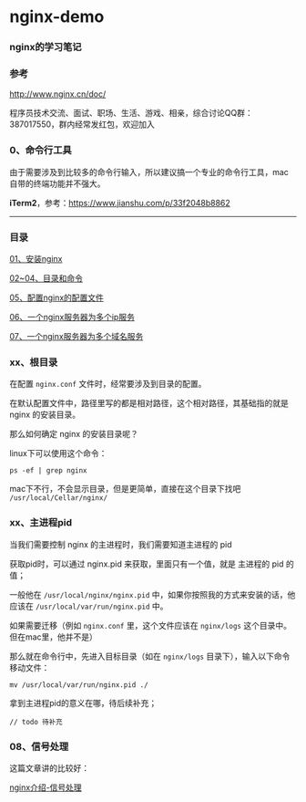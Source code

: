 # nginx-demo 

### nginx的学习笔记

### 参考

http://www.nginx.cn/doc/

程序员技术交流、面试、职场、生活、游戏、相亲，综合讨论QQ群：387017550，群内经常发红包，欢迎加入

### 0、命令行工具

由于需要涉及到比较多的命令行输入，所以建议搞一个专业的命令行工具，mac自带的终端功能并不强大。

<b>iTerm2</b>，参考：https://www.jianshu.com/p/33f2048b8862

---

### 目录

<a href='https://github.com/qq20004604/nginx-demo/blob/master/01、安装nginx.md'>01、安装nginx</a>

<a href='https://github.com/qq20004604/nginx-demo/blob/master/02~04、目录和命令.md'>02~04、目录和命令</a>

<a href='https://github.com/qq20004604/nginx-demo/blob/master/05、配置nginx的配置文件.md'>05、配置nginx的配置文件</a>

<a href='https://github.com/qq20004604/nginx-demo/blob/master/06、一个nginx服务器为多个ip服务.md'>06、一个nginx服务器为多个ip服务</a>

<a href='https://github.com/qq20004604/nginx-demo/blob/master/07、一个nginx服务器为多个域名服务'>07、一个nginx服务器为多个域名服务</a>




### xx、根目录

在配置 ``nginx.conf`` 文件时，经常要涉及到目录的配置。

在默认配置文件中，路径里写的都是相对路径，这个相对路径，其基础指的就是 nginx 的安装目录。

那么如何确定 nginx 的安装目录呢？

linux下可以使用这个命令：

```
ps -ef | grep nginx  
```

mac下不行，不会显示目录，但是更简单，直接在这个目录下找吧 ``/usr/local/Cellar/nginx/``


### xx、主进程pid

当我们需要控制 nginx 的主进程时，我们需要知道主进程的 pid

获取pid时，可以通过 nginx.pid 来获取，里面只有一个值，就是 主进程的 pid 的值；

一般他在 ``/usr/local/nginx/nginx.pid`` 中，如果你按照我的方式来安装的话，他应该在 ``/usr/local/var/run/nginx.pid`` 中。

如果需要迁移（例如 ``nginx.conf`` 里，这个文件应该在 ``nginx/logs`` 这个目录中。但在mac里，他并不是）

那么就在命令行中，先进入目标目录（如在 ``nginx/logs`` 目录下），输入以下命令移动文件：

```$xslt
mv /usr/local/var/run/nginx.pid ./
```

拿到主进程pid的意义在哪，待后续补充；

```
// todo 待补充
```

### 08、信号处理

这篇文章讲的比较好：

<a href="https://blog.csdn.net/zwan0518/article/details/49851273">nginx介绍-信号处理</a>

